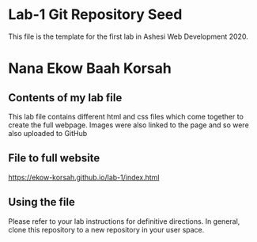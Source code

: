 # Lab-1 Git Repository Seed

This file is the template for the first lab in Ashesi Web Development 2020.

# Nana Ekow Baah Korsah

## Contents of my lab file

This lab file contains different html and css files which come together to create the full webpage. Images were also linked to the page and so were also uploaded to GitHub 


## File to full website

https://ekow-korsah.github.io/lab-1/index.html


## Using the file

Please refer to your lab instructions for definitive directions. In general, clone this repository to a new repository in your user space.



